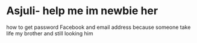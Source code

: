 # Asjuli- help me im newbie her
how to get password Facebook and email address because someone take life my brother and still looking him
